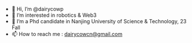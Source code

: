 - 👋 Hi, I’m @dairycowp
- 👀 I’m interested in robotics & Web3
- 🌱 I’m a Phd candidate in Nanjing University of Science & Technology, 23 Fall
- 📫 How to reach me : dairycowcn@gmail.com

<!---
dairycowp/dairycowp is a ✨ special ✨ repository because its `README.md` (this file) appears on your GitHub profile.
You can click the Preview link to take a look at your changes.
--->
